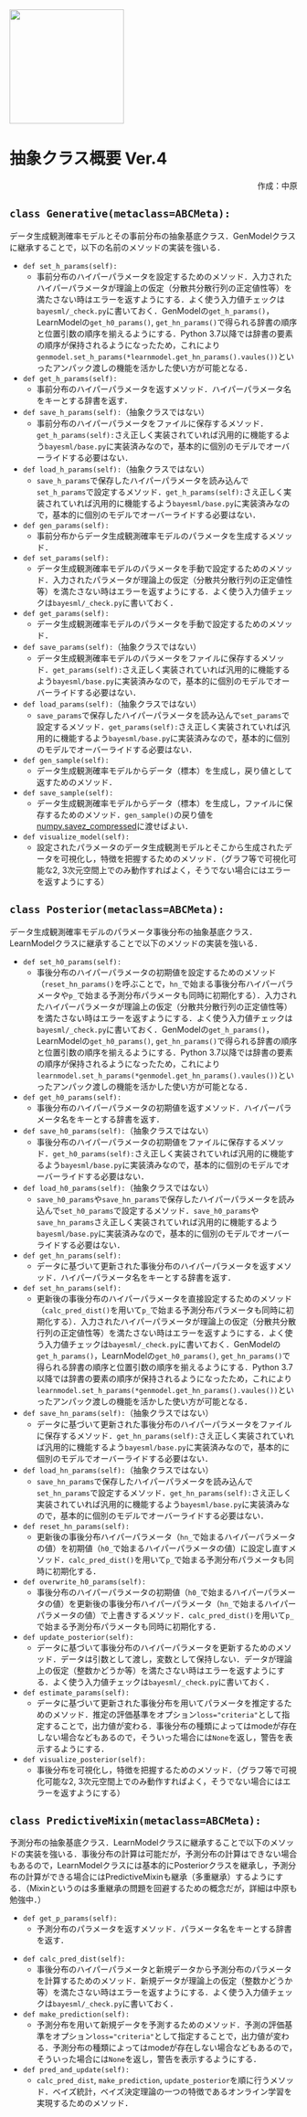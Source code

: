 <img src="../logos/BayesML_logo.png" width="200">

# 抽象クラス概要 Ver.4
<div style="text-align:right">
作成：中原
</div>

## `class Generative(metaclass=ABCMeta):`

データ生成観測確率モデルとその事前分布の抽象基底クラス．GenModelクラスに継承することで，以下の名前のメソッドの実装を強いる．

* `def set_h_params(self):`
  * 事前分布のハイパーパラメータを設定するためのメソッド．入力されたハイパーパラメータが理論上の仮定（分散共分散行列の正定値性等）を満たさない時はエラーを返すようにする．よく使う入力値チェックは`bayesml/_check.py`に書いておく．GenModelの`get_h_params()`，LearnModelの`get_h0_params()`, `get_hn_params()`で得られる辞書の順序と位置引数の順序を揃えるようにする．Python 3.7以降では辞書の要素の順序が保持されるようになったため，これにより`genmodel.set_h_params(*learnmodel.get_hn_params().vaules())`といったアンパック渡しの機能を活かした使い方が可能となる．
* `def get_h_params(self):`
  * 事前分布のハイパーパラメータを返すメソッド．ハイパーパラメータ名をキーとする辞書を返す．
* `def save_h_params(self):`（抽象クラスではない）
  * 事前分布のハイパーパラメータをファイルに保存するメソッド．`get_h_params(self):`さえ正しく実装されていれば汎用的に機能するよう`bayesml/base.py`に実装済みなので，基本的に個別のモデルでオーバーライドする必要はない．
* `def load_h_params(self):`（抽象クラスではない）
  * `save_h_params`で保存したハイパーパラメータを読み込んで`set_h_params`で設定するメソッド．`get_h_params(self):`さえ正しく実装されていれば汎用的に機能するよう`bayesml/base.py`に実装済みなので，基本的に個別のモデルでオーバーライドする必要はない．
* `def gen_params(self):`
  * 事前分布からデータ生成観測確率モデルのパラメータを生成するメソッド．
* `def set_params(self):`
  * データ生成観測確率モデルのパラメータを手動で設定するためのメソッド．入力されたパラメータが理論上の仮定（分散共分散行列の正定値性等）を満たさない時はエラーを返すようにする．よく使う入力値チェックは`bayesml/_check.py`に書いておく．
* `def get_params(self):`
  * データ生成観測確率モデルのパラメータを手動で設定するためのメソッド．
* `def save_params(self):`（抽象クラスではない）
  * データ生成観測確率モデルのパラメータをファイルに保存するメソッド．`get_params(self):`さえ正しく実装されていれば汎用的に機能するよう`bayesml/base.py`に実装済みなので，基本的に個別のモデルでオーバーライドする必要はない．
* `def load_params(self):`（抽象クラスではない）
  * `save_params`で保存したハイパーパラメータを読み込んで`set_params`で設定するメソッド．`get_params(self):`さえ正しく実装されていれば汎用的に機能するよう`bayesml/base.py`に実装済みなので，基本的に個別のモデルでオーバーライドする必要はない．
* `def gen_sample(self):`
  * データ生成観測確率モデルからデータ（標本）を生成し，戻り値として返すためのメソッド．
* `def save_sample(self):`
  * データ生成観測確率モデルからデータ（標本）を生成し，ファイルに保存するためのメソッド．`gen_sample()`の戻り値を[numpy.savez_compressed](https://numpy.org/doc/stable/reference/generated/numpy.savez_compressed.html)に渡せばよい．
* `def visualize_model(self):`
  * 設定されたパラメータのデータ生成観測モデルとそこから生成されたデータを可視化し，特徴を把握するためのメソッド．（グラフ等で可視化可能な2, 3次元空間上でのみ動作すればよく，そうでない場合にはエラーを返すようにする）

## `class Posterior(metaclass=ABCMeta):`

データ生成観測確率モデルのパラメータ事後分布の抽象基底クラス．LearnModelクラスに継承することで以下のメソッドの実装を強いる．

* `def set_h0_params(self):`
  * 事後分布のハイパーパラメータの初期値を設定するためのメソッド（`reset_hn_params()`を呼ぶことで，`hn_`で始まる事後分布ハイパーパラメータや`p_`で始まる予測分布パラメータも同時に初期化する）．入力されたハイパーパラメータが理論上の仮定（分散共分散行列の正定値性等）を満たさない時はエラーを返すようにする．よく使う入力値チェックは`bayesml/_check.py`に書いておく．GenModelの`get_h_params()`，LearnModelの`get_h0_params()`, `get_hn_params()`で得られる辞書の順序と位置引数の順序を揃えるようにする．Python 3.7以降では辞書の要素の順序が保持されるようになったため，これにより`learnmodel.set_h_params(*genmodel.get_hn_params().vaules())`といったアンパック渡しの機能を活かした使い方が可能となる．
* `def get_h0_params(self):`
  * 事後分布のハイパーパラメータの初期値を返すメソッド．ハイパーパラメータ名をキーとする辞書を返す．
* `def save_h0_params(self):`（抽象クラスではない）
  * 事後分布のハイパーパラメータの初期値をファイルに保存するメソッド．`get_h0_params(self):`さえ正しく実装されていれば汎用的に機能するよう`bayesml/base.py`に実装済みなので，基本的に個別のモデルでオーバーライドする必要はない．
* `def load_h0_params(self):`（抽象クラスではない）
  * `save_h0_params`や`save_hn_params`で保存したハイパーパラメータを読み込んで`set_h0_params`で設定するメソッド．`save_h0_params`や`save_hn_params`さえ正しく実装されていれば汎用的に機能するよう`bayesml/base.py`に実装済みなので，基本的に個別のモデルでオーバーライドする必要はない．
* `def get_hn_params(self):`
  * データに基づいて更新された事後分布のハイパーパラメータを返すメソッド．ハイパーパラメータ名をキーとする辞書を返す．
* `def set_hn_params(self):`
  * 更新後の事後分布のハイパーパラメータを直接設定するためのメソッド（`calc_pred_dist()`を用いて`p_`で始まる予測分布パラメータも同時に初期化する）．入力されたハイパーパラメータが理論上の仮定（分散共分散行列の正定値性等）を満たさない時はエラーを返すようにする．よく使う入力値チェックは`bayesml/_check.py`に書いておく．GenModelの`get_h_params()`，LearnModelの`get_h0_params()`, `get_hn_params()`で得られる辞書の順序と位置引数の順序を揃えるようにする．Python 3.7以降では辞書の要素の順序が保持されるようになったため，これにより`learnmodel.set_h_params(*genmodel.get_hn_params().vaules())`といったアンパック渡しの機能を活かした使い方が可能となる．
* `def save_hn_params(self):`（抽象クラスではない）
  * データに基づいて更新された事後分布のハイパーパラメータをファイルに保存するメソッド．`get_hn_params(self):`さえ正しく実装されていれば汎用的に機能するよう`bayesml/base.py`に実装済みなので，基本的に個別のモデルでオーバーライドする必要はない．
* `def load_hn_params(self):`（抽象クラスではない）
  * `save_hn_params`で保存したハイパーパラメータを読み込んで`set_hn_params`で設定するメソッド．`get_hn_params(self):`さえ正しく実装されていれば汎用的に機能するよう`bayesml/base.py`に実装済みなので，基本的に個別のモデルでオーバーライドする必要はない．
* `def reset_hn_params(self):`
  * 更新後の事後分布ハイパーパラメータ（`hn_`で始まるハイパーパラメータの値）を初期値（`h0_`で始まるハイパーパラメータの値）に設定し直すメソッド．`calc_pred_dist()`を用いて`p_`で始まる予測分布パラメータも同時に初期化する．
* `def overwrite_h0_params(self):`
  * 事後分布のハイパーパラメータの初期値（`h0_`で始まるハイパーパラメータの値）を更新後の事後分布ハイパーパラメータ（`hn_`で始まるハイパーパラメータの値）で上書きするメソッド．`calc_pred_dist()`を用いて`p_`で始まる予測分布パラメータも同時に初期化する．
* `def update_posterior(self):`
  * データに基づいて事後分布のハイパーパラメータを更新するためのメソッド．データは引数として渡し，変数として保持しない．データが理論上の仮定（整数かどうか等）を満たさない時はエラーを返すようにする．よく使う入力値チェックは`bayesml/_check.py`に書いておく．
* `def estimate_params(self):`
  * データに基づいて更新された事後分布を用いてパラメータを推定するためのメソッド．推定の評価基準をオプション`loss="criteria"`として指定することで，出力値が変わる．事後分布の種類によってはmodeが存在しない場合などもあるので，そういった場合には`None`を返し，警告を表示するようにする．
* `def visualize_posterior(self):`
  * 事後分布を可視化し，特徴を把握するためのメソッド．（グラフ等で可視化可能な2, 3次元空間上でのみ動作すればよく，そうでない場合にはエラーを返すようにする）

## `class PredictiveMixin(metaclass=ABCMeta):`

予測分布の抽象基底クラス．LearnModelクラスに継承することで以下のメソッドの実装を強いる．事後分布の計算は可能だが，予測分布の計算はできない場合もあるので，LearnModelクラスには基本的にPosteriorクラスを継承し，予測分布の計算ができる場合にはPredictiveMixinも継承（多重継承）するようにする．（Mixinというのは多重継承の問題を回避するための概念だが，詳細は中原も勉強中．）

* `def get_p_params(self):`
  * 予測分布のパラメータを返すメソッド．パラメータ名をキーとする辞書を返す．
<!-- * `def set_p_params(self):`
  * 予測分布のパラメータを直接設定するためのメソッド．入力されたパラメータが理論上の仮定（分散共分散行列の正定値性等）を満たさない時はエラーを返すようにする．よく使う入力値チェックは`bayesml/_check.py`に書いておく．
* `def save_p_params(self):`（抽象クラスではない）
  * 予測分布のパラメータをファイルに保存するメソッド．`get_p_params(self):`さえ正しく実装されていれば汎用的に機能するよう`bayesml/base.py`に実装済みなので，基本的に個別のモデルでオーバーライドする必要はない．
* `def load_p_params(self):`（抽象クラスではない）
  * `save_p_params`で保存したハイパーパラメータを読み込んで`set_p_params`で設定するメソッド．`get_p_params(self):`さえ正しく実装されていれば汎用的に機能するよう`bayesml/base.py`に実装済みなので，基本的に個別のモデルでオーバーライドする必要はない． -->
* `def calc_pred_dist(self):`
  * 事後分布のハイパーパラメータと新規データから予測分布のパラメータを計算するためのメソッド．新規データが理論上の仮定（整数かどうか等）を満たさない時はエラーを返すようにする．よく使う入力値チェックは`bayesml/_check.py`に書いておく．
* `def make_prediction(self):`
  * 予測分布を用いて新規データを予測するためのメソッド．予測の評価基準をオプション`loss="criteria"`として指定することで，出力値が変わる．予測分布の種類によってはmodeが存在しない場合などもあるので，そういった場合には`None`を返し，警告を表示するようにする．
* `def pred_and_update(self):`
  * `calc_pred_dist`, `make_prediction`, `update_posterior`を順に行うメソッド．ベイズ統計，ベイズ決定理論の一つの特徴であるオンライン学習を実現するためのメソッド．
